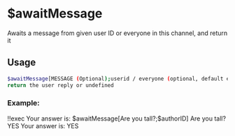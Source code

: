 # $awaitMessage

Awaits a message from given user ID or everyone in this channel, and return it

## Usage

```bash
$awaitMessage[MESSAGE (Optional);userid / everyone (optional, default everyone);timeout after (default and max:(60 x bot tier) seconds); return message id instead of content (yes/no)]
return the user reply or undefined
```

### Example:
<discord-messages>
          <discord-message :bot="false" role-color="#ffcc9a" author="Member">
        !!exec Your answer is: $awaitMessage[Are you tall?;$authorID]
          </discord-message>
          <discord-message :bot="true" role-color="#0099ff" author="Custom Command" avatar="https://media.discordapp.net/avatars/725721249652670555/781224f90c3b841ba5b40678e032f74a.webp">
        Are you tall?
        </discord-message>
          <discord-message :bot="false" role-color="#ffcc9a" author="Member">
        YES
          </discord-message>
          <discord-message :bot="true" role-color="#0099ff" author="Custom Command" avatar="https://media.discordapp.net/avatars/725721249652670555/781224f90c3b841ba5b40678e032f74a.webp">
        Your answer is: YES
        </discord-message>
</discord-messages>